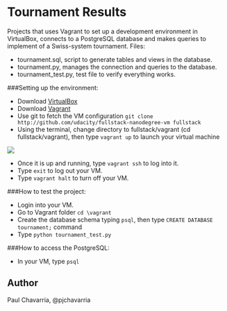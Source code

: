 Tournament Results
=========

Projects that uses Vagrant to set up a development environment in VirtualBox, connects to a PostgreSQL database and makes queries to implement of a Swiss-system tournament.
Files: 
- tournament.sql, script to generate tables and views in the database.
- tournament.py, manages the connection and queries to the database.
- tournament_test.py, test file to verify everything works.

###Setting up the environment:

- Download [VirtualBox](https://www.virtualbox.org/wiki/Downloads)
- Download [Vagrant](https://www.vagrantup.com/downloads)
- Use git to fetch the VM configuration 
  `git clone http://github.com/udacity/fullstack-nanodegree-vm fullstack`
- Using the terminal, change directory to fullstack/vagrant (cd fullstack/vagrant), then type `vagrant up` to launch your virtual machine

![](http://lh3.ggpht.com/cHwxMzoLtNtPDXEA1FDwiXt-FWDBTjickIHDMXpxNBaOMVWCFcRWdz7AFiN6gUZb_6zbbV-hNn-_QOCq6w=s0#w=684&h=480)

- Once it is up and running, type `vagrant ssh` to log into it.
- Type `exit` to log out your VM.
- Type `vagrant halt` to turn off your VM.

###How to test the project:

- Login into your VM.
- Go to Vagrant folder `cd \vagrant`
- Create the database schema typing `psql`, then type `CREATE DATABASE tournament;` command
- Type `python tournament_test.py`

###How to access the PostgreSQL:

- In your VM, type `psql`


## Author

Paul Chavarria, @pjchavarria
